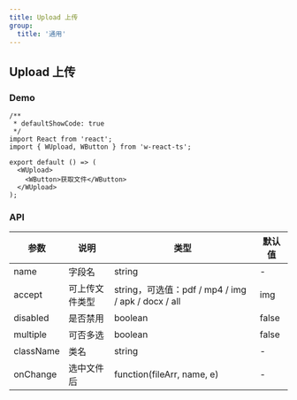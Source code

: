 ```yaml
---
title: Upload 上传
group:
  title: '通用'
---
```


## Upload 上传

### Demo

```tsx
/**
 * defaultShowCode: true
 */
import React from 'react';
import { WUpload, WButton } from 'w-react-ts';

export default () => (
  <WUpload>
    <WButton>获取文件</WButton>
  </WUpload>
);
```

### API

| 参数      | 说明           | 类型                                               | 默认值 |
| --------- | -------------- | -------------------------------------------------- | ------ |
| name      | 字段名         | string                                             | -      |
| accept    | 可上传文件类型 | string，可选值：pdf / mp4 / img / apk / docx / all | img    |
| disabled  | 是否禁用       | boolean                                            | false  |
| multiple  | 可否多选       | boolean                                            | false  |
| className | 类名           | string                                             | -      |
| onChange  | 选中文件后     | function(fileArr, name, e)                         | -      |

